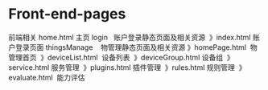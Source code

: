 # Front-end-pages
前端相关
home.html   主页
login   账户登录静态页面及相关资源
  》index.html   账户登录页面
thingsManage    物管理静态页面及相关资源
  》homePage.html  物管理首页
  》deviceList.html  设备列表
  》deviceGroup.html 设备组
  》service.html 服务管理
  》plugins.html 插件管理
  》rules.html 规则管理
  》evaluate.html  能力评估
